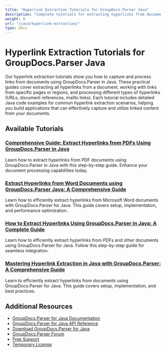 ```yaml
---
title: "Hyperlink Extraction Tutorials for GroupDocs.Parser Java"
description: "Complete tutorials for extracting hyperlinks from documents, pages, and specific areas using GroupDocs.Parser for Java."
weight: 8
url: "/java/hyperlink-extraction/"
type: docs
---
```

# Hyperlink Extraction Tutorials for GroupDocs.Parser Java

Our hyperlink extraction tutorials show you how to capture and process links from documents using GroupDocs.Parser in Java. These practical guides cover extracting all hyperlinks from a document, working with links from specific pages or regions, and processing different types of hyperlinks (URLs, document references, mailto links). Each tutorial includes detailed Java code examples for common hyperlink extraction scenarios, helping you build applications that can effectively capture and utilize linked content from your documents.

## Available Tutorials

### [Comprehensive Guide&#58; Extract Hyperlinks from PDFs Using GroupDocs.Parser in Java](./extract-hyperlinks-from-pdfs-groupdocs-parser-java/)
Learn how to extract hyperlinks from PDF documents using GroupDocs.Parser in Java with this step-by-step guide. Enhance your document processing capabilities today.

### [Extract Hyperlinks from Word Documents using GroupDocs.Parser Java&#58; A Comprehensive Guide](./extract-hyperlinks-word-groupdocs-parser-java/)
Learn how to efficiently extract hyperlinks from Microsoft Word documents with GroupDocs.Parser for Java. This guide covers setup, implementation, and performance optimization.

### [How to Extract Hyperlinks Using GroupDocs.Parser in Java&#58; A Complete Guide](./extract-hyperlinks-groupdocs-parser-java/)
Learn how to efficiently extract hyperlinks from PDFs and other documents using GroupDocs.Parser for Java. Follow this step-by-step guide for seamless integration.

### [Mastering Hyperlink Extraction in Java with GroupDocs.Parser&#58; A Comprehensive Guide](./efficient-hyperlink-extraction-groupdocs-parser-java/)
Learn to efficiently extract hyperlinks from documents using GroupDocs.Parser for Java. This guide covers setup, implementation, and best practices.

## Additional Resources

- [GroupDocs.Parser for Java Documentation](https://docs.groupdocs.com/parser/java/)
- [GroupDocs.Parser for Java API Reference](https://reference.groupdocs.com/parser/java/)
- [Download GroupDocs.Parser for Java](https://releases.groupdocs.com/parser/java/)
- [GroupDocs.Parser Forum](https://forum.groupdocs.com/c/parser)
- [Free Support](https://forum.groupdocs.com/)
- [Temporary License](https://purchase.groupdocs.com/temporary-license/)
